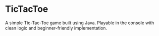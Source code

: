 # TicTacToe
A simple Tic-Tac-Toe game built using Java. Playable in the console with clean logic and beginner-friendly implementation.
